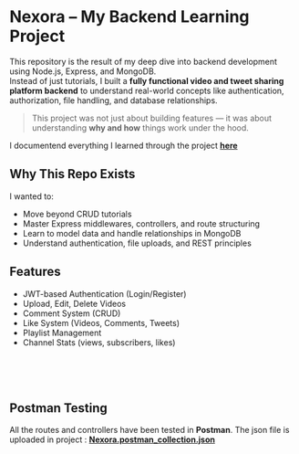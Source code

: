 # Nexora – My Backend Learning Project 

This repository is the result of my deep dive into backend development using Node.js, Express, and MongoDB.  
Instead of just tutorials, I built a **fully functional video and tweet sharing platform backend** to understand real-world concepts like authentication, authorization, file handling, and database relationships.

>  This project was not just about building features — it was about understanding **why and how** things work under the hood.

I documentend everything I learned through the project **[here](https://github.com/SadikRahman14/Nexora/blob/main/Notes.md)**

##  Why This Repo Exists

I wanted to:
- Move beyond CRUD tutorials
- Master Express middlewares, controllers, and route structuring
- Learn to model data and handle relationships in MongoDB
- Understand authentication, file uploads, and REST principles


## Features
-  JWT-based Authentication (Login/Register)
-  Upload, Edit, Delete Videos
-  Comment System (CRUD)
-  Like System (Videos, Comments, Tweets)
-  Playlist Management
-  Channel Stats (views, subscribers, likes)


<br><br><br>
## Postman Testing
All the routes and controllers have been tested in **Postman**. The json file is uploaded in project : **[Nexora.postman_collection.json](https://github.com/SadikRahman14/Nexora/blob/main/Nexora.postman_collection.json)**


























